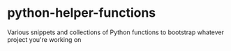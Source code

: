 # python-helper-functions
Various snippets and collections of Python functions to bootstrap whatever project you're working on

